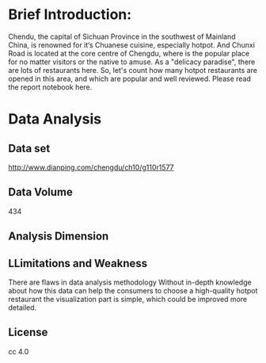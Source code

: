 # Brief Introduction:
Chendu, the capital of Sichuan Province in the southwest of Mainland China, is renowned for it‘s Chuanese cuisine, especially hotpot. And Chunxi Road is located at the core centre of Chengdu, where is the popular place for no matter visitors or the native to amuse. As a "delicacy paradise", there are lots of restaurants here. So, let's count how many hotpot restaurants are opened in this area, and which are popular and well reviewed. 
Please read the report notebook here.

# Data Analysis
## Data set
http://www.dianping.com/chengdu/ch10/g110r1577

## Data Volume
434

## Analysis Dimension


## LLimitations and Weakness
There are flaws in data analysis methodology
Without in-depth knowledge about how this data can help the consumers to choose a high-quality hotpot restaurant 
the visualization part is simple, which could be improved more detailed.

## License
cc 4.0
